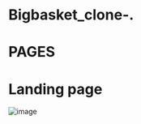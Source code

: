 # Bigbasket_clone-.
# PAGES
# Landing page
![image](https://user-images.githubusercontent.com/113367998/230164299-cd34fed1-105e-47a3-a07c-19ba65fe2c5e.png)
